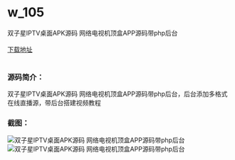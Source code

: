 # w_105
双子星IPTV桌面APK源码 网络电视机顶盒APP源码带php后台
<br/></br>
[下载地址](https://www.uuid2.com/105.html "下载地址")
<br/></br>
<h3>源码简介：</h3>
<p>双子星IPTV桌面APK源码 网络电视机顶盒APP源码带php后台，后台添加多格式在线直播源，带后台搭建视频教程<p>
<h3>截图：</h3>
<img src="https://www.uuid2.com/wp-content/uploads/img/202105/7699e0f827.jpg" alt="双子星IPTV桌面APK源码 网络电视机顶盒APP源码带php后台"><img src="https://www.uuid2.com/wp-content/uploads/img/202105/9490b50888.jpg" alt="双子星IPTV桌面APK源码 网络电视机顶盒APP源码带php后台">
